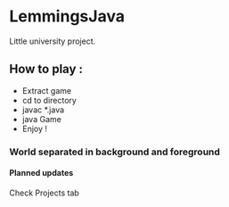 # LemmingsJava
Little university project.

## How to play :
- Extract game
- cd to directory
- javac *.java
- java Game
- Enjoy !
### World separated in background and foreground

#### Planned updates
Check Projects tab
